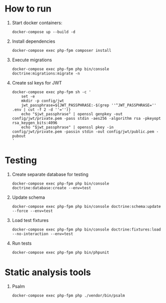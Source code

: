 # How to run
1. Start docker containers:
    ```
    docker-compose up --build -d
    ```
2. Install dependencies
    ```
    docker-compose exec php-fpm composer install
    ```
3. Execute migrations
   ```
   docker-compose exec php-fpm php bin/console doctrine:migrations:migrate -n
   ``` 
4. Create ssl keys for JWT
   ```
   docker-compose exec php-fpm sh -c '
       set -e
       mkdir -p config/jwt
       jwt_passphrase=${JWT_PASSPHRASE:-$(grep ''^JWT_PASSPHRASE='' .env | cut -f 2 -d ''='')}
       echo "$jwt_passphrase" | openssl genpkey -out config/jwt/private.pem -pass stdin -aes256 -algorithm rsa -pkeyopt rsa_keygen_bits:4096
       echo "$jwt_passphrase" | openssl pkey -in config/jwt/private.pem -passin stdin -out config/jwt/public.pem -pubout
   '
   ```
# Testing
1. Create separate database for testing
    ```
    docker-compose exec php-fpm php bin/console doctrine:database:create --env=test
    ```
2. Update schema
    ```
    docker-compose exec php-fpm php bin/console doctrine:schema:update --force --env=test
    ```
3. Load test fixtures
    ```
    docker-compose exec php-fpm php bin/console doctrine:fixtures:load --no-interaction --env=test
    ```
4. Run tests
    ```
    docker-compose exec php-fpm php bin/phpunit
    ```
# Static analysis tools
1. Psalm
    ```
    docker-compose exec php-fpm php ./vendor/bin/psalm
    ```